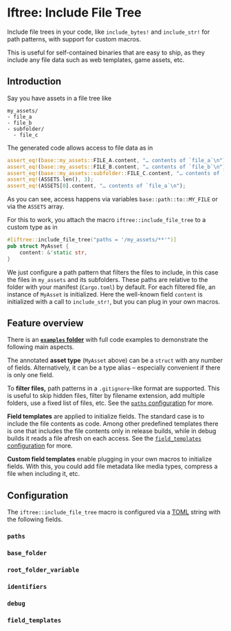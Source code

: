 # Iftree: Include File Tree

Include file trees in your code, like `include_bytes!` and `include_str!`
for path patterns, with support for custom macros.

This is useful for self-contained binaries that are easy to ship, as they
include any file data such as web templates, game assets, etc.

## Introduction

Say you have assets in a file tree like

```text
my_assets/
- file_a
- file_b
- subfolder/
  - file_c
```

The generated code allows access to file data as in

```rust
assert_eq!(base::my_assets::FILE_A.content, "… contents of `file_a`\n");
assert_eq!(base::my_assets::FILE_B.content, "… contents of `file_b`\n");
assert_eq!(base::my_assets::subfolder::FILE_C.content, "… contents of `file_c`\n");
assert_eq!(ASSETS.len(), 3);
assert_eq!(ASSETS[0].content, "… contents of `file_a`\n");
```

As you can see, access happens via variables `base::path::to::MY_FILE` or via
the `ASSETS` array.

For this to work, you attach the macro `iftree::include_file_tree` to a custom
type as in

```rust
#[iftree::include_file_tree("paths = '/my_assets/**'")]
pub struct MyAsset {
    content: &'static str,
}
```

We just configure a path pattern that filters the files to include, in this case
the files in `my_assets` and its subfolders. These paths are relative to the
folder with your manifest (`Cargo.toml`) by default. For each filtered file, an
instance of `MyAsset` is initialized. Here the well-known field `content` is
initialized with a call to `include_str!`, but you can plug in your own macros.

## Feature overview

There is an
[**`examples` folder**](https://github.com/evolutics/iftree/tree/main/examples)
with full code examples to demonstrate the following main aspects.

The annotated **asset type** (`MyAsset` above) can be a `struct` with any number
of fields. Alternatively, it can be a type alias – especially convenient if
there is only one field.

To **filter files,** path patterns in a `.gitignore`-like format are supported.
This is useful to skip hidden files, filter by filename extension, add multiple
folders, use a fixed list of files, etc. See the [`paths` configuration](#paths)
for more.

**Field templates** are applied to initialize fields. The standard case is to
include the file contents as code. Among other predefined templates there is one
that includes the file contents only in release builds, while in debug builds it
reads a file afresh on each access. See the
[`field_templates` configuration](#field_templates) for more.

**Custom field templates** enable plugging in your own macros to initialize
fields. With this, you could add file metadata like media types, compress a file
when including it, etc.

## Configuration

The `iftree::include_file_tree` macro is configured via a
[TOML](https://toml.io) string with the following fields.

### `paths`

### `base_folder`

### `root_folder_variable`

### `identifiers`

### `debug`

### `field_templates`

